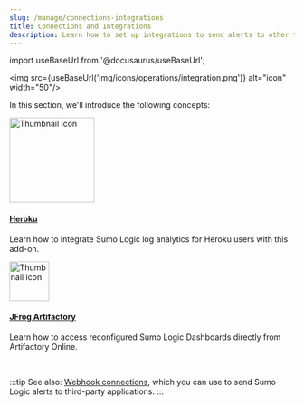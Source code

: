 ```yaml
---
slug: /manage/connections-integrations
title: Connections and Integrations
description: Learn how to set up integrations to send alerts to other tools.
---
```


import useBaseUrl from '@docusaurus/useBaseUrl';

<img src={useBaseUrl('img/icons/operations/integration.png')} alt="icon" width="50"/>

In this section, we'll introduce the following concepts:

<div className="box-wrapper" markdown="1">
<div className="box smallbox1 card">
  <div className="container">
  <a href="/docs/manage/connections-integrations/heroku"><img src='https://upload.wikimedia.org/wikipedia/commons/e/ec/Heroku_logo.svg' alt="Thumbnail icon" width="150"/><h4>Heroku</h4></a>
  <p>Learn how to integrate Sumo Logic log analytics for Heroku users with this add-on.</p>
  </div>
</div>
<div className="box smallbox2 card">
  <div className="container">
  <a href="/docs/manage/connections-integrations/jfrog-artifactory"><img src={useBaseUrl('img/integrations/app-development/jfrog-Artifactory.png')} alt="Thumbnail icon" width="70"/><h4>JFrog Artifactory</h4></a>
  <p>Learn how to access reconfigured Sumo Logic Dashboards directly from Artifactory Online.</p>
  </div>
</div>
</div>

<br/>

:::tip
See also: [Webhook connections](/docs/alerts/webhook-connections), which you can use to send Sumo Logic alerts to third-party applications.
:::
